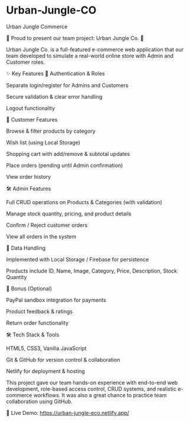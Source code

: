 # Urban-Jungle-CO
Urban Jungle Commerce 

🌱 Proud to present our team project: Urban Jungle Co. 🌱

Urban Jungle Co. is a full-featured e-commerce web application that our team developed to simulate a real-world online store with Admin and Customer roles.

✨ Key Features
👤 Authentication & Roles

Separate login/register for Admins and Customers

Secure validation & clear error handling

Logout functionality

🛒 Customer Features

Browse & filter products by category

Wish list (using Local Storage)

Shopping cart with add/remove & subtotal updates

Place orders (pending until Admin confirmation)

View order history

🛠 Admin Features

Full CRUD operations on Products & Categories (with validation)

Manage stock quantity, pricing, and product details

Confirm / Reject customer orders

View all orders in the system

💾 Data Handling

Implemented with Local Storage / Firebase for persistence

Products include ID, Name, Image, Category, Price, Description, Stock Quantity

🎁 Bonus (Optional)

PayPal sandbox integration for payments

Product feedback & ratings

Return order functionality

🛠 Tech Stack & Tools

HTML5, CSS3, Vanilla JavaScript

Git & GitHub for version control & collaboration

Netlify for deployment & hosting

This project gave our team hands-on experience with end-to-end web development, role-based access control, CRUD systems, and realistic e-commerce workflows. It was also a great chance to practice team collaboration using GitHub.

🔗 Live Demo: https://urban-jungle-eco.netlify.app/
